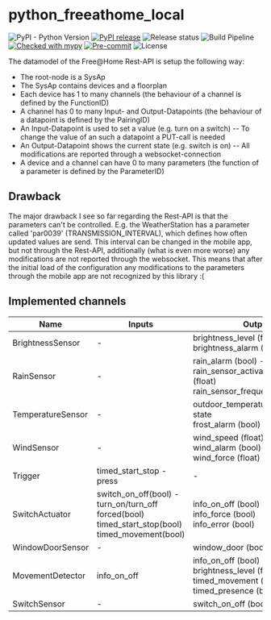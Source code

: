 # python_freeathome_local

![PyPI - Python Version](https://img.shields.io/pypi/pyversions/python_freeathome_local?logo=python)
[![PyPI release](https://img.shields.io/pypi/v/python_freeathome_local)](https://pypi.org/project/python_freeathome_local/)
![Release status](https://img.shields.io/pypi/status/python_freeathome_local)
![Build Pipeline](https://img.shields.io/github/actions/workflow/status/derjoerg/python_freeathome_local/ci.yml)
[![Checked with mypy](http://www.mypy-lang.org/static/mypy_badge.svg)](http://mypy-lang.org/)
[![Pre-commit](https://img.shields.io/badge/pre--commit-enabled-brightgreen?logo=pre-commit&logoColor=f8b424)](https://github.com/pre-commit/pre-commit)
![License](https://img.shields.io/github/license/derjoerg/python_freeathome_local)

The datamodel of the Free@Home Rest-API is setup the following way:
- The root-node is a SysAp
- The SysAp contains devices and a floorplan
- Each device has 1 to many channels (the behaviour of a channel is defined by the FunctionID)
- A channel has 0 to many Input- and Output-Datapoints (the behaviour of a datapoint is defined by the PairingID)
- An Input-Datapoint is used to set a value (e.g. turn on a switch)
-- To change the value of an such a datapoint a PUT-call is needed
- An Output-Datapoint shows the current state (e.g. switch is on)
-- All modifications are reported through a websocket-connection
- A device and a channel can have 0 to many parameters (the function of a parameter is defined by the ParameterID)

## Drawback
The major drawback I see so far regarding the Rest-API is that the parameters can't be controlled.
E.g. the WeatherStation has a parameter called 'par0039' (TRANSMISSION_INTERVAL), which defines how often updated values are send. This interval can be changed in the mobile app, but not through the Rest-API, additionally (what is even more worse) any modifications are not reported through the websocket. This means that after the initial load of the configuration any modifications to the parameters through the mobile app are not recognized by this library :(

## Implemented channels
| Name | Inputs | Outputs |
|--|--|--|
| BrightnessSensor | - | brightness_level (float) - state<br>brightness_alarm (bool) |
| RainSensor       | - | rain_alarm (bool) - state<br>rain_sensor_activation_percentage (float)<br>rain_sensor_frequency (float) |
| TemperatureSensor | - | outdoor_temperature (float) - state<br>frost_alarm (bool) |
| WindSensor | - | wind_speed (float) - state<br>wind_alarm (bool)<br>wind_force (float) |
| Trigger | timed_start_stop - press | - |
| SwitchActuator | switch_on_off(bool) - turn_on/turn_off<br>forced(bool)<br>timed_start_stop(bool)<br>timed_movement(bool) | info_on_off (bool) - state<br>info_force (bool)<br>info_error (bool) |
| WindowDoorSensor | - | window_door (bool) - state |
| MovementDetector | info_on_off | info_on_off (bool) - state<br>brightness_level (float)<br>timed_movement (bool)<br>timed_presence (bool) |
| SwitchSensor | - | switch_on_off (bool) - state |
